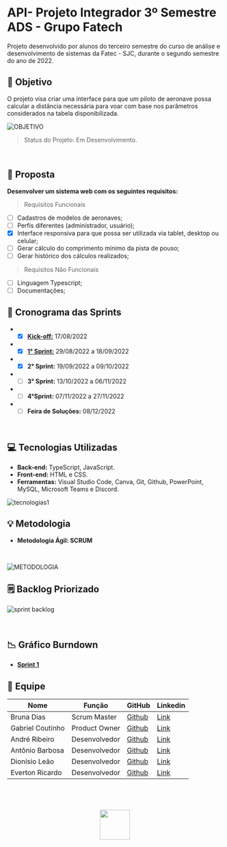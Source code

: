 # API- Projeto Integrador 3º Semestre ADS - Grupo Fatech
Projeto desenvolvido por alunos do terceiro semestre do curso de análise e desenvolvimento de sistemas da Fatec - SJC, durante o segundo semestre do ano de 2022.

## 🎯 Objetivo
O projeto visa criar uma interface para que um piloto de aeronave possa calcular a distância necessária para voar com base nos parâmetros considerados na <link>tabela</link> disponibilizada.

![OBJETIVO](https://user-images.githubusercontent.com/89141910/190279088-66737cb2-178c-471e-919b-cd803429b3f6.png)

> Status do Projeto: Em Desenvolvimento.

</br>

## 📩 Proposta
**Desenvolver um sistema web com os seguintes requisitos:**

> Requisitos Funcionais

- [ ] Cadastros de modelos de aeronaves;
- [ ] Perfis diferentes (administrador, usuário);
- [X] Interface responsiva para que possa ser utilizada via tablet, desktop ou celular;
- [ ] Gerar cálculo do comprimento mínimo da pista de pouso;
- [ ] Gerar histórico dos cálculos realizados;

> Requisitos Não Funcionais

- [ ] Linguagem Typescript;
- [ ] Documentações;
    
 ## 📅 Cronograma das Sprints 

 - - [X] <a href="https://github.com/Grupo-4-Fatech/API-3Semestre/blob/main/Sprint1/Documentacao/Kick-off.pdf">**Kick-off:**</a> 17/08/2022
 - - [X] <a href="https://github.com/Grupo-4-Fatech/API-3Semestre/tree/main/Sprint1">**1° Sprint:**</a> 29/08/2022 a 18/09/2022<br>
 - - [X] **2° Sprint:** 19/09/2022 a 09/10/2022
 - - [ ] **3° Sprint:** 13/10/2022 a 06/11/2022
 - - [ ] **4°Sprint:** 07/11/2022 a 27/11/2022
 - - [ ] **Feira de Soluções:** 08/12/2022
 
 </br>
    
 ## 💻 Tecnologias Utilizadas

 - **Back-end:** TypeScript, JavaScript.
- **Front-end:** HTML e CSS.
- **Ferramentas:** Visual Studio Code, Canva, Git, Github, PowerPoint, MySQL, Microsoft Teams e Discord.

![tecnologias1](https://user-images.githubusercontent.com/89141910/190279653-b5f94f54-0b5c-4d58-a517-4e501b87d351.png)


## 💡 Metodologia

<ul> <li> <strong>Metodologia Ágil: SCRUM </strong> </li> </ul>
</br>

![METODOLOGIA](https://user-images.githubusercontent.com/89141910/190282709-8313ede3-7fc9-42dc-9262-a76d7a82d161.png)


## 🗒️ Backlog Priorizado

![sprint backlog](https://user-images.githubusercontent.com/89141910/190280881-e8429cee-c064-4ed9-a293-7e75a451ec47.png)


</br>

## 📉 Gráfico Burndown

- <a href="https://github.com/Grupo-4-Fatech/API-3Semestre/blob/main/Sprint1/Documentacao/Burndown%20Geral%20-%20burndown%20sprint%201.pdf">**Sprint 1**</a>
 
## 👥 Equipe

| Nome            | Função       | GitHub                                                       | Linkedin |
|-----------------|--------------|--------------------------------------------------------------|----------|
| Bruna Dias   | Scrum Master | <a href="https://github.com/brunadias3" target="_blank">Github</a> |<a href="https://www.linkedin.com/in/bruna-dias-977b611b9/" target="_blank">Link</a>|
| Gabriel Coutinho| Product Owner| <a href="https://github.com/Gabriel-Coutinho0" target="_blank">Github</a> | <a href="https://www.linkedin.com/in/gabriel-silva-b778a31aa" target="_blank">Link</a>|
| André Ribeiro   | Desenvolvedor| <a href="https://github.com/New-Tomorrow" target="_blank">Github</a> | <a href="https://www.linkedin.com/in/andre-ramos-ribeiro-320621226/" target="_blank">Link</a>|
| Antônio Barbosa | Desenvolvedor| <a href="https://github.com/Antonio-Barbosa" target="_blank">Github</a> | <a href="https://www.linkedin.com/in/antonio-marcelo-9a5b68181" target="_blank">Link</a>|
| Dionísio Leão   | Desenvolvedor| <a href="https://github.com/dsslleagion" target="_blank">Github</a> | <a href="https://www.linkedin.com/in/dionisio-samuel-dos-santos-le%C3%A3o-616848226/" target="_blank">Link</a>|
| Everton Ricardo | Desenvolvedor| <a href="https://github.com/Evertonrwr" target="_blank">Github</a> | <a href="https://www.linkedin.com/in/everton-rocha-1a456b20b" target="_blank">Link</a>|

</br>

 <h1 align="center"> <img src = "https://fatecsjc-prd.azurewebsites.net/images/logo/fatecsjc_400x192.png" height="70"  align="auto">
  
